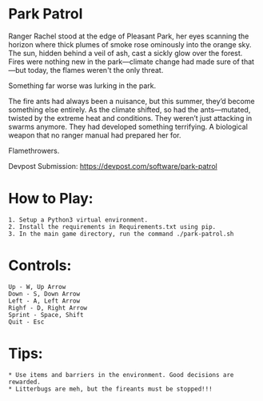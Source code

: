 # Park Patrol

Ranger Rachel stood at the edge of Pleasant Park, her eyes scanning the horizon where thick plumes of smoke rose ominously into the orange sky. The sun, hidden behind a veil of ash, cast a sickly glow over the forest. Fires were nothing new in the park—climate change had made sure of that—but today, the flames weren't the only threat.

Something far worse was lurking in the park.

The fire ants had always been a nuisance, but this summer, they’d become something else entirely. As the climate shifted, so had the ants—mutated, twisted by the extreme heat and conditions. They weren’t just attacking in swarms anymore. They had developed something terrifying. A biological weapon that no ranger manual had prepared her for.

Flamethrowers.

Devpost Submission: https://devpost.com/software/park-patrol


# How to Play:

    1. Setup a Python3 virtual environment.
    2. Install the requirements in Requirements.txt using pip.
    3. In the main game directory, run the command ./park-patrol.sh


# Controls:

    Up - W, Up Arrow
    Down - S, Down Arrow
    Left - A, Left Arrow
    Righf - D, Right Arrow
    Sprint - Space, Shift
    Quit - Esc


# Tips:

    * Use items and barriers in the environment. Good decisions are rewarded.
    * Litterbugs are meh, but the fireants must be stopped!!!